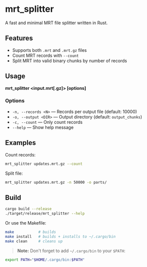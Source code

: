 # mrt_splitter

A fast and minimal MRT file splitter written in Rust.

## Features

- Supports both `.mrt` and `.mrt.gz` files
- Count MRT records with `--count`
- Split MRT into valid binary chunks by number of records

## Usage

**mrt_splitter <input.mrt[.gz]> [options]**

### Options

- `-n, --records <N>` — Records per output file (default: 10000)
- `-o, --output <DIR>` — Output directory (default: `output_chunks`)
- `-c, --count` — Only count records
- `--help` — Show help message

## Examples

Count records:

```bash
mrt_splitter updates.mrt.gz --count
```

Split file:

```bash
mrt_splitter updates.mrt.gz -n 50000 -o parts/
```

## Build

```bash
cargo build --release
./target/release/mrt_splitter --help
```

Or use the Makefile:

```bash
make           # builds
make install   # builds + installs to ~/.cargo/bin
make clean     # cleans up
```

>  **Note:** Don't forget to add `~/.cargo/bin` to your `$PATH`:

```bash
export PATH="$HOME/.cargo/bin:$PATH"
```
